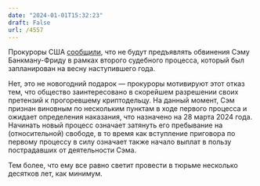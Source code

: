 ```yaml
---
date: "2024-01-01T15:32:23"
draft: False
url: /4557
---
```


Прокуроры США [сообщили](https://www.reuters.com/legal/sam-bankman-fried-will-not-face-second-trial-us-prosecutors-say-2023-12-29/), что не будут предъявлять обвинения Сэму Банкману-Фриду в рамках второго судебного процесса, который был запланирован на весну наступившего года. 

Нет, это не новогодний подарок — прокуроры мотивируют этот отказ тем, что общество заинтересовано в скорейшем разрешении своих претензий к прогоревшему криптодельцу. На данный момент, Сэм признан виновным по нескольким пунктам в ходе первого процесса и ожидает определения наказания, что назначено на 28 марта 2024 года. Начинать новый процесс означает затянуть его пребывание на (относительной) свободе, в то время как вступление приговора по первому процессу в силу означает также начало выплат в пользу пострадавших от деятельности Сэма.

Тем более, что ему все равно светит провести в тюрьме несколько десятков лет, как минимум.
